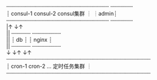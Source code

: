 
┄┄┄┄┄┄┄┄┄┄┄┄┄┄┄┄┄┄┄┄┄┄┄┄┄┄┄┄┄┄┄┄     ┄┄┄┄┄┄┄      
┊ consul-1 consul-2  consul集群 ┊     ┊admin┊      
┄┄┄┄┄┄┄┄┄┄┄┄┄┄┄┄┄┄┄┄┄┄┄┄┄┄┄┄┄┄┄┄     ┄┄┄┄┄┄┄      
   |↑                                   ↓↑      
   ||       ┄┄┄┄┄┄                   ┄┄┄┄┄┄┄┄┄     
   ||       ┊ db ┊                   ┊ nginx ┊     
   ||       ┄┄┄┄┄┄                   ┄┄┄┄┄┄┄┄┄     
   ↓          ↓↑                        ↓↑     
┄┄┄┄┄┄┄┄┄┄┄┄┄┄┄┄┄┄┄┄┄┄┄┄┄┄┄┄┄┄┄┄┄┄┄┄┄┄┄┄┄┄┄┄┄     
┊      cron-1 cron-2 ... 定时任务集群         ┊     
┄┄┄┄┄┄┄┄┄┄┄┄┄┄┄┄┄┄┄┄┄┄┄┄┄┄┄┄┄┄┄┄┄┄┄┄┄┄┄┄┄┄┄┄┄
